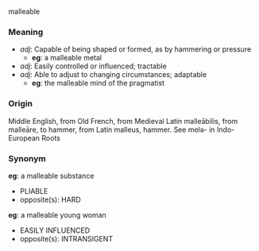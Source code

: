 malleable
### Meaning
+ _adj_: Capable of being shaped or formed, as by hammering or pressure
    + __eg__: a malleable metal
+ _adj_: Easily controlled or influenced; tractable
+ _adj_: Able to adjust to changing circumstances; adaptable
    + __eg__: the malleable mind of the pragmatist

### Origin

Middle English, from Old French, from Medieval Latin malleābilis, from malleāre, to hammer, from Latin malleus, hammer. See melə- in Indo-European Roots

### Synonym

__eg__: a malleable substance

+ PLIABLE
+ opposite(s): HARD

__eg__: a malleable young woman

+ EASILY INFLUENCED
+ opposite(s): INTRANSIGENT


